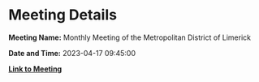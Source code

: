 # Meeting Details

**Meeting Name:** Monthly Meeting of the Metropolitan District of Limerick

**Date and Time:** 2023-04-17 09:45:00

**[Link to Meeting](https://www.limerick.ie/council/whats-on/monthly-meeting-of-the-metropolitan-district-of-limerick-1)**
